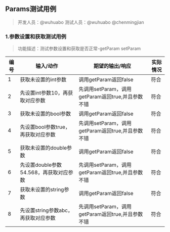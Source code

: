 ## Params测试用例
> 开发人员：@wuhuabo 测试人员：@wuhuabo @chenmingjian

### 1.参数设置和获取测试用例
> 功能描述：测试参数设置和获取是否正常-getParam setParam

| 编号 | 输入/动作                                               | 期望的输出/响应                  | 实际情况 |
| ---- | ------------------------------------------------------- | -------------------------------- | -------- |
| 1    |获取未设置的int参数| 调用getParam返回false| 符合     | 获取失败返回false
| 2    |先设置int参数10，再获取对应参数| 先调用setParam，调用getParam返回true,并且参数不错 | 符合     |
| 3    |获取未设置的bool参数| 调用getParam返回false| 符合     | 获取失败返回false
| 4    |先设置bool参数true，再获取对应参数| 先调用setParam，调用getParam返回true,并且参数不错 | 符合     |
| 5    |获取未设置的double参数| 调用getParam返回false| 符合     | 获取失败返回false
| 6    |先设置double参数54.568，再获取对应参数| 先调用setParam，调用getParam返回true,并且参数不错 | 符合     |
| 7    |获取未设置的string参数| 调用getParam返回false| 符合     | 获取失败返回false
| 8    |先设置string参数abc，再获取对应参数| 先调用setParam，调用getParam返回true,并且参数不错 | 符合     |